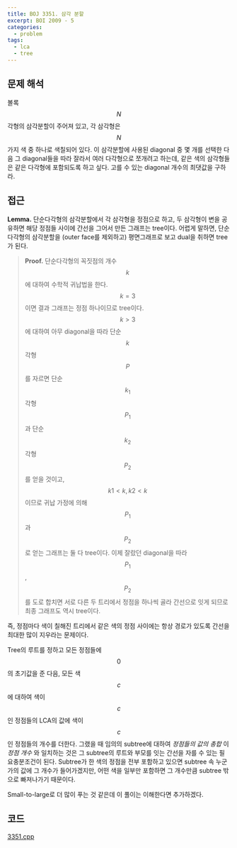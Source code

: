 ```yaml
---
title: BOJ 3351. 삼각 분할
excerpt: BOI 2009 - 5
categories:
  - problem
tags:
  - lca
  - tree
---
```


## 문제 해석

볼록 $$N$$각형의 삼각분할이 주어져 있고, 각 삼각형은 $$N$$가지 색 중 하나로 색칠되어 있다. 이 삼각분할에 사용된 diagonal 중 몇 개를 선택한 다음 그 diagonal들을 따라 잘라서 여러 다각형으로 쪼개려고 하는데, 같은 색의 삼각형들은 같은 다각형에 포함되도록 하고 싶다. 고를 수 있는 diagonal 개수의 최댓값을 구하라.

## 접근

__Lemma.__ 단순다각형의 삼각분할에서 각 삼각형을 정점으로 하고, 두 삼각형이 변을 공유하면 해당 정점들 사이에 간선을 그어서 만든 그래프는 tree이다. 어렵게 말하면, 단순다각형의 삼각분할을 (outer face를 제외하고) 평면그래프로 보고 dual을 취하면 tree가 된다.

> __Proof.__ 단순다각형의 꼭짓점의 개수 $$k$$에 대하여 수학적 귀납법을 한다. $$k=3$$이면 결과 그래프는 정점 하나이므로 tree이다. $$k>3$$에 대하여 아무 diagonal을 따라 단순$$k$$각형 $$P$$를 자르면 단순$$k_1$$각형 $$P_1$$과 단순$$k_2$$각형 $$P_2$$를 얻을 것이고, $$k1<k, k2<k$$이므로 귀납 가정에 의해 $$P_1$$과 $$P_2$$로 얻는 그래프는 둘 다 tree이다. 이제 잘랐던 diagonal을 따라 $$P_1$$, $$P_2$$를 도로 합치면 서로 다른 두 트리에서 정점을 하나씩 골라 간선으로 잇게 되므로 최종 그래프도 역시 tree이다.

즉, 정점마다 색이 칠해진 트리에서 같은 색의 정점 사이에는 항상 경로가 있도록 간선을 최대한 많이 지우라는 문제이다.

Tree의 루트를 정하고 모든 정점들에 $$0$$의 초기값을 준 다음, 모든 색 $$c$$에 대하여 색이 $$c$$인 정점들의 LCA의 값에 색이 $$c$$인 정점들의 개수를 더한다. 그랬을 때 임의의 subtree에 대하여 _정점들의 값의 총합_ 이 _정점 개수_ 와 일치하는 것은 그 subtree의 루트와 부모를 잇는 간선을 자를 수 있는 필요충분조건이 된다. Subtree가 한 색의 정점을 전부 포함하고 있으면 subtree 속 누군가의 값에 그 개수가 들어가겠지만, 어떤 색을 일부만 포함하면 그 개수만큼 subtree 밖으로 빠져나가기 때문이다.

Small-to-large로 더 많이 푸는 것 같은데 이 풀이는 이해한다면 추가하겠다.

## 코드

[3351.cpp](https://github.com/zenith82114/boj-solve/blob/master/src/3351.cpp)
